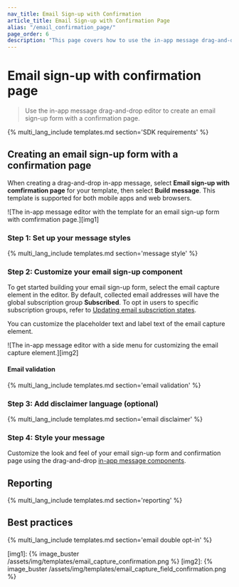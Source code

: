 ```yaml
---
nav_title: Email Sign-up with Confirmation
article_title: Email Sign-up with Confirmation Page
alias: "/email_confirmation_page/"
page_order: 6
description: "This page covers how to use the in-app message drag-and-drop editor to create an email sign-up form that has a confirmation page."
---
```


# Email sign-up with confirmation page

> Use the in-app message drag-and-drop editor to create an email sign-up form with a confirmation page.

{% multi_lang_include templates.md section='SDK requirements' %}

## Creating an email sign-up form with a confirmation page

When creating a drag-and-drop in-app message, select **Email sign-up with comfirmation page** for your template, then select **Build message**. This template is supported for both mobile apps and web browsers.

![The in-app message editor with the template for an email sign-up form with comfirmation page.][img1]

### Step 1: Set up your message styles

{% multi_lang_include templates.md section='message style' %}

### Step 2: Customize your email sign-up component

To get started building your email sign-up form, select the email capture element in the editor. By default, collected email addresses will have the global subscription group **Subscribed**. To opt in users to specific subscription groups, refer to [Updating email subscription states]({{site.baseurl}}/user_guide/message_building_by_channel/email/managing_user_subscriptions#updating-email-subscription-states).

You can customize the placeholder text and label text of the email capture element.

![The in-app message editor with a side menu for customizing the email capture element.][img2]

#### Email validation

{% multi_lang_include templates.md section='email validation' %}

### Step 3: Add disclaimer language (optional)

{% multi_lang_include templates.md section='email disclaimer' %}

### Step 4: Style your message

Customize the look and feel of your email sign-up form and confirmation page using the drag-and-drop [in-app message components][3].

## Reporting

{% multi_lang_include templates.md section='reporting' %}

## Best practices

{% multi_lang_include templates.md section='email double opt-in' %}

[img1]: {% image_buster /assets/img/templates/email_capture_confirmation.png %} 
[img2]: {% image_buster /assets/img/templates/email_capture_field_confirmation.png %} 

[3]: {{site.baseurl}}/user_guide/message_building_by_channel/in-app_messages/drag_and_drop/style_settings/#message-components
